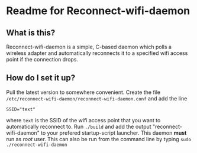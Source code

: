 Readme for Reconnect-wifi-daemon
================================


What is this?
-------------
Reconnect-wifi-daemon is a simple, C-based daemon which polls a wireless adapter and automatically reconnects it to a specified wifi access point if the connection drops.



How do I set it up?
-------------------
Pull the latest version to somewhere convenient. Create the file `/etc/reconnect-wifi-daemon/reconnect-wifi-daemon.conf` and add the line 

    SSID="text"

where `text` is the SSID of the wifi access point that you want to automatically reconnect to. Run `./build` and add the output "reconnect-wifi-daemon" to your prefered startup-script launcher. This daemon **must** run as *root* user. This can also be run from the command line by typing `sudo ./reconnect-wifi-daemon`
